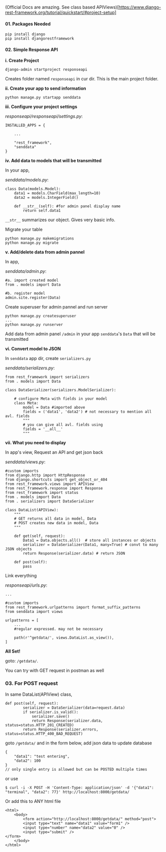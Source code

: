 (Official Docs are amazing. See class based APIViews)[https://www.django-rest-framework.org/tutorial/quickstart/#project-setup]

#### 01. Packages Needed

```
pip install django
pip install djangorestframework
```

#### 02. Simple Response API

**i. Create Project**

```
django-admin startproject responseapi
```

Creates folder named `responseapi` in cur dir. This is the  main project folder.

**ii. Create your app to send information**

```
python manage.py startapp senddata
```

**iii. Configure your project settings**

*responseapi/responseapi/settings.py*:
```
INSTALLED_APPS = {

	...
	
	"rest_framework",
	"senddata"
}
```

**iv. Add data to models that will be transmitted**

In your app,

*senddata/models.py*:
```
class Data(models.Model):
	data1 = models.CharField(max_length=10)
	data2 = models.IntegerField()
	
	def __str__(self): #for admin panel display name
		return self.data1
```

`__str__` summarizes our object. Gives very basic info.

Migrate your table
```
python manage.py makemigrations
python manage.py migrate
```

**v. Add/delete data from admin pannel**

In app,

*senddata/admin.py*:
```
#a. import created model
from . models import Data

#b. register model
admin.site.register(Data)
```

Create superuser for admin pannel and run server
```
python manage.py createsuperuser
...
python manage.py runserver
```

Add data from admin panel `/admin` in your app `senddata`'s `Data` that will be transmitted

**vi. Convert model to JSON**

In `senddata` app dir, create `serializers.py`

*senddata/serializers.py*:
```
from rest_framework import serializers
from . models import Data

class DataSerializer(serializers.ModelSerializer):
	
	# configure Meta with fields in your model
	class Meta:
		model = Data #imported above
		fields = ('data1', 'data2') # not necessary to mention all avl. fields
		"""
		# you can give all avl. fields using
		fields = '__all__'
		"""
```

**vii. What you need to display**

In app's view, Request an API and get json back

*senddata/views.py*:
```
#custom imports
from django.http import HttpResponse
from django.shortcuts import get_object_or_404
from rest_framework.views import APIView
from rest_framework.response import Response
from rest_framework import status
from . models import Data
from . serializers import DataSerializer

class DataList(APIView):
	"""
	# GET returns all data in model, Data
	# POST creates new data in model, Data
	"""
	
	def get(self, request):
		Data1 = Data.objects.all()  # store all instances or objects
		serializer = DataSerializer(Data1, many=True) # convt to many JSON objects
		return Response(serializer.data) # return JSON
	
	def post(self):
		pass
```

Link everything

*responseapi/urls.py*:
```
...

#custom imports
from rest_framework.urlpatterns import format_suffix_patterns
from senddata import views

urlpatterns = [
	...
	#regular expressed. may not be necessary 
	
	path(r'^getdata/', views.DataList.as_view()),
]
```

**All Set!**

goto: `/getdata/`. 

You can try with GET request in postman as well

### 03. For POST request

 In same DataList(APIView) class,
```
def post(self, request):
		serializer = DataSerializer(data=request.data)
		if serializer.is_valid():
			serializer.save()
			return Response(serializer.data, status=status.HTTP_201_CREATED)
		return Response(serializer.errors, status=status.HTTP_400_BAD_REQUEST)
```

goto `/getdata/` and in the form below, add json data to update database
```
{
	"data1": "test entering",
	"data2": 100
}
// only single entry is allowed but can be POSTED multiple times
```
or use
```
$ curl -i -X POST -H 'Content-Type: application/json' -d '{"data1": "terminal", "data2": 77}' http://localhost:8000/getdata/
```
Or add this to ANY html file
```
<html>
	<body>
		<form action="http://localhost:8000/getdata/" method="post">
  		<input type="text" name="data1" value="form1" />
  		<input type="number" name="data2" value="0" />
  		<input type="submit" />
</form>
	</body>
</html>
```
